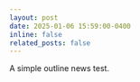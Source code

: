 ```yaml
---
layout: post
date: 2025-01-06 15:59:00-0400
inline: false
related_posts: false
---
```


A simple outline news test.
